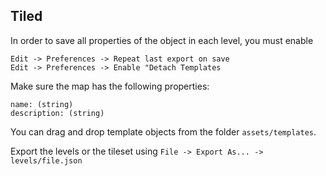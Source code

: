 ## Tiled

In order to save all properties of the object in each level, you must enable
````
Edit -> Preferences -> Repeat last export on save
Edit -> Preferences -> Enable "Detach Templates
````

Make sure the map has the following properties:

```
name: (string)
description: (string)
```

You can drag and drop template objects from the folder `assets/templates`.

Export the levels or the tileset using `File -> Export As... -> levels/file.json`

